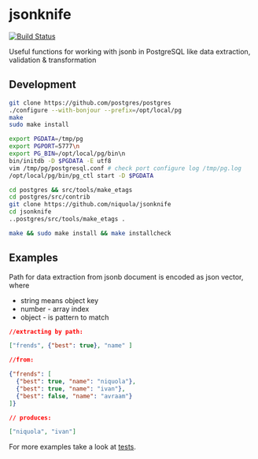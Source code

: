 # jsonknife

[![Build Status](https://travis-ci.org/niquola/jsonknife.svg?branch=master)](https://travis-ci.org/niquola/jsonknife)


Useful functions for working with jsonb in PostgreSQL like data extraction, validation & transformation

## Development


```sh
git clone https://github.com/postgres/postgres
./configure --with-bonjour --prefix=/opt/local/pg
make
sudo make install

export PGDATA=/tmp/pg
export PGPORT=5777\n
export PG_BIN=/opt/local/pg/bin\n
bin/initdb -D $PGDATA -E utf8
vim /tmp/pg/postgresql.conf # check port configure log /tmp/pg.log
/opt/local/pg/bin/pg_ctl start -D $PGDATA

cd postgres && src/tools/make_etags
cd postgres/src/contrib
git clone https://github.com/niquola/jsonknife
cd jsonknife
..postgres/src/tools/make_etags .

make && sudo make install && make installcheck

````

## Examples

Path for data extraction from jsonb document is encoded as json vector, where

* string means object key
* number - array index
* object - is pattern to match


```json
//extracting by path:

["frends", {"best": true}, "name" ]

//from:

{"frends": [
  {"best": true, "name": "niquola"},
  {"best": true, "name": "ivan"},
  {"best": false, "name": "avraam"}
]}

// produces:

["niquola", "ivan"]
```

For more examples take a look at [tests](https://github.com/niquola/jsonknife/blob/master/expected/test.out).
